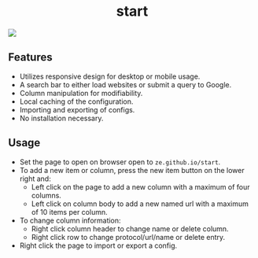 <h1 align="center">start</h1>
<img src="http://i.imgur.com/8wM8wlY.png">

## Features

* Utilizes responsive design for desktop or mobile usage.
* A search bar to either load websites or submit a query to Google.
* Column manipulation for modifiability.
* Local caching of the configuration.
* Importing and exporting of configs.
* No installation necessary.

## Usage

* Set the page to open on browser open to `ze.github.io/start`.
* To add a new item or column, press the new item button on the lower right and:
  * Left click on the page to add a new column with a maximum of four columns.
  * Left click on column body to add a new named url with a maximum of 10 items per column.
* To change column information:
  * Right click column header to change name or delete column.
  * Right click row to change protocol/url/name or delete entry.
* Right click the page to import or export a config.
